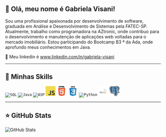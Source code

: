## 💜 Olá, meu nome é Gabriela Visani!

Sou uma profissional apaixonada por desenvolvimento de software, graduada em Análise e Desenvolvimento de Sistemas pela FATEC-SP. Atualmente, trabalho como programadora na AZtronic, onde contribuo para o desenvolvimento e manutenção de aplicações web voltadas para o mercado imobiliário. Estou participando do Bootcamp B3 <Dev>ª da Ada, onde aprofundo meus conhecimentos em Java.


💬 Meu linkedin é www.linkedin.com/in/gabriela-visani

---

## 🚀 Minhas Skills

<code><img height="32" src="https://cdn-icons-png.flaticon.com/512/2306/2306173.png" alt="SQL"/></code>
<code><img height="32" src="https://cdn-icons-png.flaticon.com/512/1183/1183618.png" alt="Java"/></code>
<code><img height="32" src="https://cdn-icons-png.flaticon.com/512/2306/2306019.png" alt="ASP"/></code>
<code><img height="32" src="https://raw.githubusercontent.com/github/explore/80688e429a7d4ef2fca1e82350fe8e3517d3494d/topics/javascript/javascript.png" alt="Javascript"/></code>
<code><img height="32" src="https://raw.githubusercontent.com/github/explore/80688e429a7d4ef2fca1e82350fe8e3517d3494d/topics/html/html.png" alt="HTML5"/></code>
<code><img height="32" src="https://raw.githubusercontent.com/github/explore/80688e429a7d4ef2fca1e82350fe8e3517d3494d/topics/css/css.png" alt="CSS"/></code>
<code><img height="32" src="https://static-00.iconduck.com/assets.00/python-icon-512x512-48og66bp.png" alt="Python"/></code>
<code><img height="32" src="https://raw.githubusercontent.com/github/explore/80688e429a7d4ef2fca1e82350fe8e3517d3494d/topics/mysql/mysql.png" alt="MySQL"/></code>
<code><img height="32" src="https://raw.githubusercontent.com/github/explore/80688e429a7d4ef2fca1e82350fe8e3517d3494d/topics/postgresql/postgresql.png" alt="PostegreSQL"/></code>

---

## ⭐ GitHub Stats

![GitHub Stats](https://github-readme-stats.vercel.app/api?username=gabiwvisani&show_icons=true)
